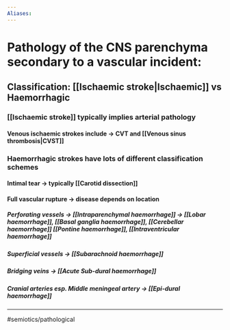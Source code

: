 ```yaml
---
Aliases:
---
```

# Pathology of the CNS parenchyma secondary to a vascular incident:
## Classification: [[Ischaemic stroke|Ischaemic]] vs Haemorrhagic
### [[Ischaemic stroke]] typically implies arterial pathology 
#### Venous ischaemic strokes include -> CVT and [[Venous sinus thrombosis|CVST]]
### Haemorrhagic strokes have lots of different classification schemes
#### Intimal tear -> typically [[Carotid dissection]]
#### Full vascular rupture -> disease depends on location 
##### Perforating vessels -> [[Intraparenchymal haemorrhage]] -> [[Lobar haemorrhage]], [[Basal ganglia haemorrhage]], [[Cerebellar haemorrhage]] [[Pontine haemorrhage]], [[Intraventricular haemorrhage]]
##### Superficial vessels -> [[Subarachnoid haemorrhage]]
##### Bridging veins -> [[Acute Sub-dural haemorrhage]]
##### Cranial arteries esp. Middle meningeal artery -> [[Epi-dural haemorrhage]]


---
#semiotics/pathological 